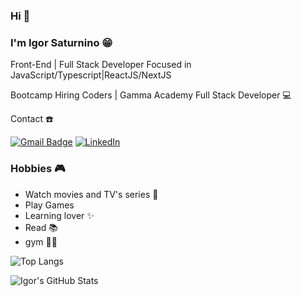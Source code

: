 ### Hi 👋
### I'm Igor Saturnino 😁

Front-End | Full Stack Developer Focused in JavaScript/Typescript|ReactJS/NextJS

Bootcamp Hiring Coders | Gamma Academy Full Stack Developer 💻

Contact ☎️

[![Gmail Badge](https://img.shields.io/badge/Gmail-red?logo=gmail&logoColor=white)](mailto:igornascimentosaturnino11@gmail.com)
[![LinkedIn](https://img.shields.io/badge/-LinkedIn-0077B5?logo=linkedin&logoColor=white)](https://linkedin.com/in/igornascimentosaturnino)

### Hobbies 🎮
- Watch movies and TV's series 🎥
- Play Games
- Learning lover ✨
- Read 📚
- gym 🏋️‍♂️

![Top Langs](https://github-readme-stats.vercel.app/api/top-langs/?username=IgorSaturno&layout=compact&theme=radical)

![Igor's GitHub Stats](https://github-readme-stats.vercel.app/api?username=IgorSaturno&show_icons=true&hide=issues,prs&theme=radical)
